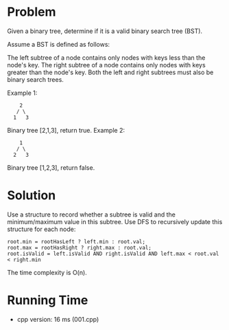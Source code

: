 # Problem

Given a binary tree, determine if it is a valid binary search tree (BST).

Assume a BST is defined as follows:

The left subtree of a node contains only nodes with keys less than the node's key.
The right subtree of a node contains only nodes with keys greater than the node's key.
Both the left and right subtrees must also be binary search trees.

Example 1:

```
    2
   / \
  1   3
```

Binary tree [2,1,3], return true.
Example 2:

```
    1
   / \
  2   3
```
Binary tree [1,2,3], return false.

# Solution

Use a structure to record whether a subtree is valid and the minimum/maximum value in this subtree. Use DFS to recursively update this structure for each node:

```
root.min = rootHasLeft ? left.min : root.val;
root.max = rootHasRight ? right.max : root.val;
root.isValid = left.isValid AND right.isValid AND left.max < root.val < right.min
```
The time complexity is O(n).

# Running Time

- cpp version: 16 ms (001.cpp)
